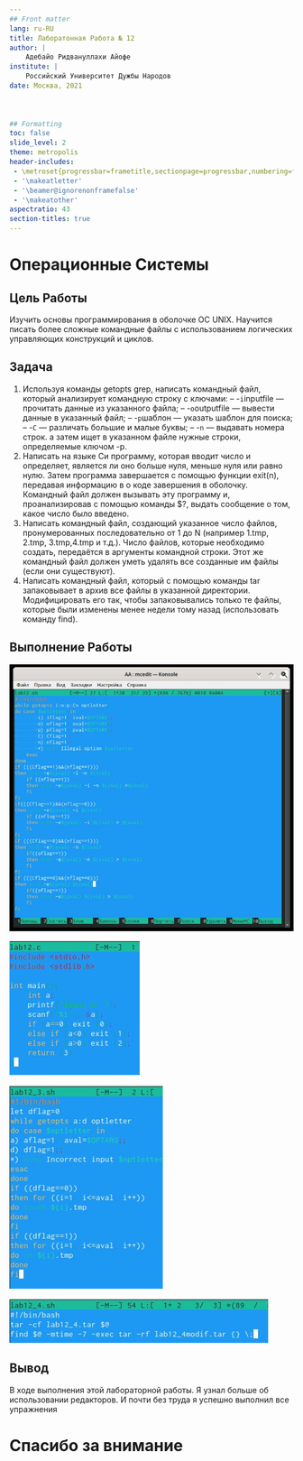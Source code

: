 ```yaml
---
## Front matter
lang: ru-RU
title: Лаборатонная Работа № 12 
author: |
	Адебайо Ридвануллахи Айофе
institute: |
	Российский Университет Дужбы Народов
date: Москва, 2021



## Formatting
toc: false
slide_level: 2
theme: metropolis
header-includes: 
 - \metroset{progressbar=frametitle,sectionpage=progressbar,numbering=fraction}
 - '\makeatletter'
 - '\beamer@ignorenonframefalse'
 - '\makeatother'
aspectratio: 43
section-titles: true
---
```


# Операционные Системы

## Цель Работы

Изучить основы программирования в оболочке ОС UNIX. Научится писать более сложные командные файлы с использованием логических управляющих конструкций и циклов.

## Задача

1. Используя команды getopts grep, написать командный файл, который анализирует командную строку с ключами:
– -``i``inputfile — прочитать данные из указанного файла;
– -``o``outputfile — вывести данные в указанный файл;
– -``p``шаблон — указать шаблон для поиска;
– -``C`` — различать большие и малые буквы;
– -``n`` — выдавать номера строк.
а затем ищет в указанном файле нужные строки, определяемые ключом -p.
2. Написать на языке Си программу, которая вводит число и определяет, является
ли оно больше нуля, меньше нуля или равно нулю. Затем программа завершается
с помощью функции exit(n), передавая информацию в о коде завершения в
оболочку. Командный файл должен вызывать эту программу и, проанализировав
с помощью команды $?, выдать сообщение о том, какое число было введено.
3. Написать командный файл, создающий указанное число файлов, пронумерованных последовательно от 1 до N (например 1.tmp, 2.tmp, 3.tmp,4.tmp и т.д.).
Число файлов, которые необходимо создать, передаётся в аргументы командной
строки. Этот же командный файл должен уметь удалять все созданные им файлы
(если они существуют).
4. Написать командный файл, который с помощью команды tar запаковывает в
архив все файлы в указанной директории. Модифицировать его так, чтобы запаковывались только те файлы, которые были изменены менее недели тому назад
(использовать команду find).

## Выполнение Работы

![Выполнение Работы](1.1.jpg)

![Выполнение Работы](2.1.jpg)

![Выполнение Работы](3.1.jpg)

![Выполнение Работы](4.1.jpg)

## Вывод

В ходе выполнения этой лабораторной работы. Я узнал больше об использовании редакторов. И почти без труда я успешно выполнил все упражнения

# Спасибо за внимание

